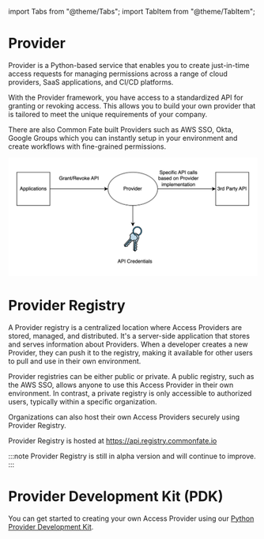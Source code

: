 import Tabs from "@theme/Tabs";
import TabItem from "@theme/TabItem";

# Provider 

Provider is a Python-based service that enables you to create just-in-time access requests for managing permissions across a range of cloud providers, SaaS applications, and CI/CD platforms. 

With the Provider framework, you have access to a standardized API for granting or revoking access. This allows you to build your own provider that is tailored to meet the unique requirements of your company. 

There are also Common Fate built Providers such as AWS SSO, Okta, Google Groups which you can instantly setup in your environment and create workflows with fine-grained permissions.

![diagram of Provider framework](../../../../static/img/pdk/pdk-overview.png)


# Provider Registry 
A Provider registry is a centralized location where Access Providers are stored, managed, and distributed. It's a server-side application that stores and serves information about Providers. When a developer creates a new Provider, they can push it to the registry, making it available for other users to pull and use in their own environment.

Provider registries can be either public or private. A public registry, such as the AWS SSO, allows anyone to use this Access Provider in their own environment. In contrast, a private registry is only accessible to authorized users, typically within a specific organization.

Organizations can also host their own Access Providers securely using Provider Registry.  

Provider Registry is hosted at https://api.registry.commonfate.io

:::note
Provider Registry is still in alpha version and will continue to improve.
:::


# Provider Development Kit (PDK)

You can get started to creating your own Access Provider using our [Python Provider Development Kit](https://github.com/common-fate/commonfate-provider-core). 




